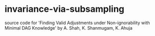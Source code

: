 # invariance-via-subsampling
source code for 'Finding Valid Adjustments under Non-ignorability with Minimal DAG Knowledge' by A. Shah, K. Shanmugam, K. Ahuja
